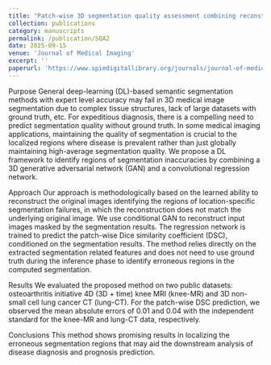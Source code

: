 ```yaml
---
title: "Patch-wise 3D segmentation quality assessment combining reconstruction and regression networks"
collection: publications
category: manuscripts
permalink: /publication/SQA2
date: 2025-09-15
venue: 'Journal of Medical Imaging'
excerpt: ''
paperurl: 'https://www.spiedigitallibrary.org/journals/journal-of-medical-imaging/volume-10/issue-5/054002/Patch-wise-3D-segmentation-quality-assessment-combining-reconstruction-and-regression/10.1117/1.JMI.10.5.054002.full'
---
```


Purpose
General deep-learning (DL)-based semantic segmentation methods with expert level accuracy may fail in 3D medical image segmentation due to complex tissue structures, lack of large datasets with ground truth, etc. For expeditious diagnosis, there is a compelling need to predict segmentation quality without ground truth. In some medical imaging applications, maintaining the quality of segmentation is crucial to the localized regions where disease is prevalent rather than just globally maintaining high-average segmentation quality. We propose a DL framework to identify regions of segmentation inaccuracies by combining a 3D generative adversarial network (GAN) and a convolutional regression network.

Approach
Our approach is methodologically based on the learned ability to reconstruct the original images identifying the regions of location-specific segmentation failures, in which the reconstruction does not match the underlying original image. We use conditional GAN to reconstruct input images masked by the segmentation results. The regression network is trained to predict the patch-wise Dice similarity coefficient (DSC), conditioned on the segmentation results. The method relies directly on the extracted segmentation related features and does not need to use ground truth during the inference phase to identify erroneous regions in the computed segmentation.

Results
We evaluated the proposed method on two public datasets: osteoarthritis initiative 4D (3D + time) knee MRI (knee-MR) and 3D non-small cell lung cancer CT (lung-CT). For the patch-wise DSC prediction, we observed the mean absolute errors of 0.01 and 0.04 with the independent standard for the knee-MR and lung-CT data, respectively.

Conclusions
This method shows promising results in localizing the erroneous segmentation regions that may aid the downstream analysis of disease diagnosis and prognosis prediction.
